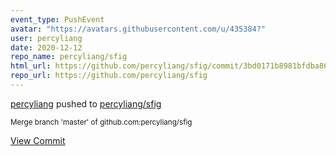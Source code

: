 ```yaml
---
event_type: PushEvent
avatar: "https://avatars.githubusercontent.com/u/435384?"
user: percyliang
date: 2020-12-12
repo_name: percyliang/sfig
html_url: https://github.com/percyliang/sfig/commit/3bd0171b8981bfdba8605e4ba98448086d671ce5
repo_url: https://github.com/percyliang/sfig
---
```


<a href='https://github.com/percyliang' target='_blank'>percyliang</a> pushed to <a href='https://github.com/percyliang/sfig' target='_blank'>percyliang/sfig</a>

<small>Merge branch 'master' of github.com:percyliang/sfig</small>

<a href='https://github.com/percyliang/sfig/commit/3bd0171b8981bfdba8605e4ba98448086d671ce5' target='_blank'>View Commit</a>
